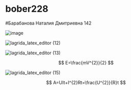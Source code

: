 # bober228
#Барабанова Наталия Дмитриевна 142

![image](https://user-images.githubusercontent.com/114554722/192688625-ff906c0b-502c-415e-9252-862b12b061fb.png)

![lagrida_latex_editor (12)](https://user-images.githubusercontent.com/114554722/200734601-b3858c5e-0468-4386-96d7-fa03e5fa6c7e.png)

$$  $$

![lagrida_latex_editor (13)](https://user-images.githubusercontent.com/114554722/200734674-3142530f-a02e-45e4-aee0-0492c5166c65.png)

$$ E=\frac{mV^{2}}{2} $$

![lagrida_latex_editor (15)](https://user-images.githubusercontent.com/114554722/200735380-8bd7bc96-5c68-47cf-9a35-67725924aea0.png)

$$ A=UIt+I^{2}Rt=\frac{U^{2}}{R}t $$




